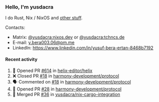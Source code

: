 ### Hello, I'm yusdacra

I do Rust, Nix / NixOS and [other stuff](https://yusdacra.gitlab.io/about).

Contacts:
- Matrix: [@yusdacra:nixos.dev](https://matrix.to/#/@yusdacra:nixos.dev) or [@yusdacra:tchncs.de](https://matrix.to/#/@yusdacra:tchncs.de)
- E-mail: y.bera003.06@pm.me
- LinkedIn: https://www.linkedin.com/in/yusuf-bera-ertan-8468b7192

#### Recent activity

<!--START_SECTION:activity-->
1. 💪 Opened PR [#614](https://github.com/helix-editor/helix/pull/614) in [helix-editor/helix](https://github.com/helix-editor/helix)
2. ❌ Closed PR [#18](https://github.com/harmony-development/protocol/pull/18) in [harmony-development/protocol](https://github.com/harmony-development/protocol)
3. 🗣 Commented on [#18](https://github.com/harmony-development/protocol/issues/18) in [harmony-development/protocol](https://github.com/harmony-development/protocol)
4. 💪 Opened PR [#28](https://github.com/harmony-development/protocol/pull/28) in [harmony-development/protocol](https://github.com/harmony-development/protocol)
5. 🎉 Merged PR [#36](https://github.com/yusdacra/nix-cargo-integration/pull/36) in [yusdacra/nix-cargo-integration](https://github.com/yusdacra/nix-cargo-integration)
<!--END_SECTION:activity-->
